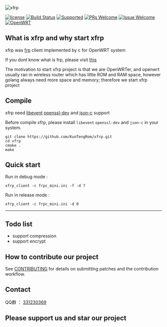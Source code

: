 ![xfrp](https://github.com/KunTengRom/xfrp/blob/master/logo.png)


[![license][3]][4]
[![Build Status][1]][2] 
[![Supported][7]][8]
[![PRs Welcome][5]][6]
[![Issue Welcome][9]][10]
[![OpenWRT][11]][12]

[1]: https://travis-ci.org/KunTengRom/xfrp.svg?branch=master
[2]: https://travis-ci.org/KunTengRom/xfrp
[3]: https://img.shields.io/badge/license-GPLV3-brightgreen.svg?style=flat
[4]: https://github.com/KunTengRom/xfrp/blob/master/LICENSE
[5]: https://img.shields.io/badge/PRs-welcome-brightgreen.svg
[6]: https://github.com/KunTengRom/xfrp/pulls
[7]: https://img.shields.io/badge/FRP-Supported-blue.svg?style=flat
[8]: https://github.com/fatedier/frp
[9]: https://img.shields.io/badge/Issues-welcome-brightgreen.svg?style=flat
[10]: https://github.com/KunTengRom/xfrp/issues/new
[11]: https://img.shields.io/badge/Platform-%20OpenWRT%20%7CLEDE%20-brightgreen.svg
[12]: https://github.com/KunTengRom/LEDE

## What is xfrp and why start xfrp

xfrp was [frp](https://github.com/fatedier/frp) client implemented by c for OpenWRT system

If you dont know what is frp, please visit [this](https://github.com/fatedier/frp)

The motivation to start xfrp project is that we are OpenWRTer, and openwrt usually ran in wireless router which has little ROM and RAM space, however golang always need more space and memory; therefore we start xfrp project

## Compile

xfrp need [libevent](https://github.com/libevent/libevent) [openssl-dev](https://github.com/openssl/openssl) and [json-c](https://github.com/json-c/json-c) support

Before compile xfrp, please install `libevent` `openssl-dev` and `json-c` in your system.

```shell
git clone https://github.com/KunTengRom/xfrp.git
cd xfrp
cmake .
make
```

## Quick start


Run in debug mode :

```shell
xfrp_client -c frpc_mini.ini -f -d 7 
```

Run in release mode :

```shell
xfrp_client -c frpc_mini.ini -d 0
```

----

## Todo list

- support compression
- support encrypt


## How to contribute our project

See [CONTRIBUTING](https://github.com/KunTengRom/xfrp/blob/master/CONTRIBUTING.md) for details on submitting patches and the contribution workflow.

## Contact

QQ群 ： [331230369](https://jq.qq.com/?_wv=1027&k=47QGEhL)


## Please support us and star our project
